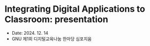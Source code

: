 # Integrating Digital Applications to Classroom: presentation

+ Date: 2024. 12. 14
+ GNU 제1회 디지털교육나눔 한마당 심포지움
